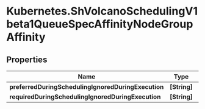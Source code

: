 # Kubernetes.ShVolcanoSchedulingV1beta1QueueSpecAffinityNodeGroupAffinity

## Properties

Name | Type | Description | Notes
------------ | ------------- | ------------- | -------------
**preferredDuringSchedulingIgnoredDuringExecution** | **[String]** |  | [optional] 
**requiredDuringSchedulingIgnoredDuringExecution** | **[String]** |  | [optional] 


